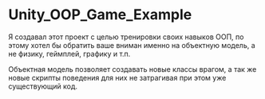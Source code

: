 # Unity_OOP_Game_Example
Я создавал этот проект с целью тренировки своих навыков  ООП, по этому хотел бы обратить ваше вниман именно на объектную модель, а не физику, геймплей, графику и т.п.

Объектная модель позволяет создавать новые классы врагом, а так же новые скрипты поведения для них не затрагивая при этом уже существующий код.
